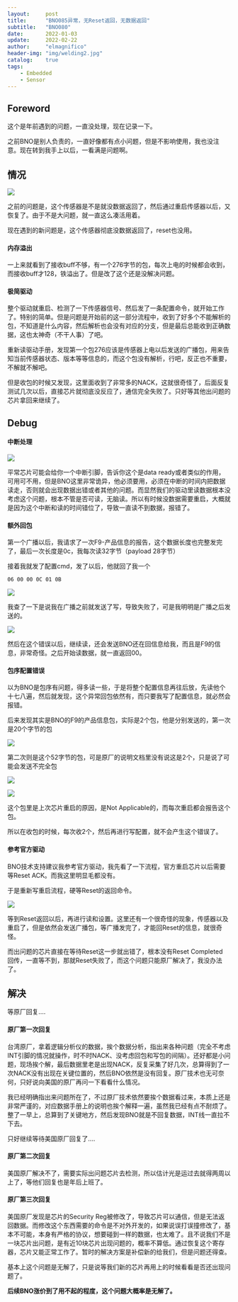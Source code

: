 ```yaml
---
layout:     post
title:      "BNO085异常，无Reset返回，无数据返回"
subtitle:   "BNO080"
date:       2022-01-03
update:     2022-02-22
author:     "elmagnifico"
header-img: "img/welding2.jpg"
catalog:    true
tags:
    - Embedded
    - Sensor
---
```


## Foreword

这个是年前遇到的问题，一直没处理，现在记录一下。

之前BNO是别人负责的，一直好像都有点小问题，但是不影响使用，我也没注意。现在转到我手上以后，一看满是问题啊。



## 情况

![](http://img.elmagnifico.tech:9514/static/upload/elmagnifico/9gJSiHtAajWoMkQ.png)

之前的问题是，这个传感器是不是就没数据返回了，然后通过重启传感器以后，又恢复了。由于不是大问题，就一直这么凑活用着。

现在遇到的新问题是，这个传感器彻底没数据返回了，reset也没用。



#### 内存溢出

一上来就看到了接收buff不够，有一个276字节的包，每次上电的时候都会收到，而接收buff才128，铁溢出了。但是改了这个还是没解决问题。



#### 极简驱动

整个驱动就重启、检测了一下传感器信号、然后发了一条配置命令，就开始工作了。特别的简单。但是问题是开始前的这一部分流程中，收到了好多个不能解析的包，不知道是什么内容，然后解析也会没有对应的分支，但是最后总能收到正确数据，这也太神奇（不干人事）了吧。



重新读驱动手册，发现第一个包276应该是传感器上电以后发送的广播包，用来告知当前传感器状态、版本等等信息的，而这个包没有解析，行吧，反正也不重要，不解就不解吧。



但是收包的时候又发现，这里面收到了非常多的NACK，这就很奇怪了，后面反复测试几次以后，直接芯片就彻底没反应了，通信完全失败了。只好等其他出问题的芯片拿回来继续了。



## Debug

#### 中断处理

![](http://img.elmagnifico.tech:9514/static/upload/elmagnifico/BZ8fEcnKbg2GST6.png)

平常芯片可能会给你一个中断引脚，告诉你这个是data ready或者类似的作用，可用可不用，但是BNO这里非常诡异，他必须要用，必须在中断的时间内把数据读走，否则就会出现数据出错或者其他的问题。而显然我们的驱动里读数据根本没考虑这个问题，根本不管是否可读，无脑读。所以有时候没数据需要重启，大概就是因为这个中断和读的时间错位了，导致一直读不到数据，报错了。



#### 额外回包

第一个广播以后，我请求了一次F9-产品信息的报告，这个数据长度也完整发完了，最后一次长度是0c，我每次读32字节（payload 28字节）

接着我就发了配置cmd，发了以后，他就回了我一个 

```
06 00 00 0C 01 0B 
```

![](http://img.elmagnifico.tech:9514/static/upload/elmagnifico/kXYuSBNf1GbyOhP.png)

我查了一下是说我在广播之前就发送了写，导致失败了，可是我明明是广播之后发送的。

![](http://img.elmagnifico.tech:9514/static/upload/elmagnifico/TXtHg8pdj7IuKv6.png)

然后在这个错误以后，继续读，还会发送BNO还在回信息给我，而且是F9的信息，非常奇怪。之后开始读数据，就一直返回00。



#### 包序配置错误

以为BNO是包序有问题，得多读一些，于是将整个配置信息再往后放，先读他个十七八遍，然后就发现，这个异常回包依然有，而只要我写了配置信息，就必然会报错。

后来发现其实是BNO的F9的产品信息包，实际是2个包，他是分别发送的，第一次是20个字节的包

![](http://img.elmagnifico.tech:9514/static/upload/elmagnifico/ir3NP2WUp5cEhBC.png)

第二次则是这个52字节的包，可是原厂的说明文档里没有说这是2个，只是说了可能会发送不完全包

![](http://img.elmagnifico.tech:9514/static/upload/elmagnifico/pylZwiF786zV9No.png)

![](http://img.elmagnifico.tech:9514/static/upload/elmagnifico/Ixv5afqmMnE48kN.png)

这个包里是上次芯片重启的原因，是Not Applicable的，而每次重启都会报告这个包。

所以在收包的时候，每次收2个，然后再进行写配置，就不会产生这个错误了。



#### 参考官方驱动

BNO技术支持建议我参考官方驱动，我先看了一下流程，官方重启芯片以后需要等Reset ACK。而我这里明显毛都没有。

于是重新写重启流程，硬等Reset的返回命令。

![](http://img.elmagnifico.tech:9514/static/upload/elmagnifico/ZXOKsiSAPMWYvEb.png)

等到Reset返回以后，再进行读和设置。这里还有一个很奇怪的现象，传感器以及重启了，但是依然会发送广播包，等广播发完了，才能回Reset的信息，就很奇怪。

而出问题的芯片直接在等待Reset这一步就出错了，根本没有Reset Completed 回传，一直等不到，那就Reset失败了，而这个问题只能原厂解决了，我没办法了。



## 解决

等原厂回复....



#### 原厂第一次回复

台湾原厂，拿着逻辑分析仪的数据，挨个数据分析，指出来各种问题（完全不考虑INT引脚的情况就操作，时不时NACK、没考虑回包和写包的间隔）。还好都是小问题，现场挨个解，最后数据里老是出现NACK，反复采集了好几次，总算得到了一次NACK没有出现在关键位置的，然后BNO依然是没有回复。原厂技术也无可奈何，只好说向美国的原厂再问一下看看什么情况。


我已经明确指出来问题所在了，不过原厂技术依然要挨个数据看过来，本质上还是非常严谨的，对应数据手册上的说明也挨个解释一遍，虽然我已经有点不耐烦了。整了一早上，总算到了关键地方，然后发现BNO就是不回复数据，INT线一直拉不下去。

只好继续等待美国原厂回复了....

#### 原厂第二次回复

美国原厂解决不了，需要实际出问题芯片去检测，所以估计光是运过去就得两周以上了，等他们回复也是年后上班了。



#### 原厂第三次回复

美国原厂发现是芯片的Security Reg被修改了，导致芯片可以通信，但是无法返回数据。而修改这个东西需要的命令是不对外开发的，如果说误打误撞修改了，基本不可能，本身有严格的协议，想要碰到一样的数据，也太难了。且不说我们不是一块芯片出问题，是有近10块芯片出现问题的，概率不算低。通过恢复这个寄存器，芯片又能正常工作了。暂时的解决方案是补偿新的给我们，但是问题还得查。



基本上这个问题是无解了，只是说等我们新的芯片再用上的时候看看是否还出现问题了。



**后续BNO涨价到了用不起的程度，这个问题大概率是无解了。**
